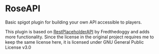 # RoseAPI
Basic spigot plugin for building your own API accessible to players.

This plugin is based on [RestPlaceholderAPI](https://github.com/Fredthedoggy/RestPlaceholderAPI) by Fredthedoggy and adds more functionality. Since the license in the original project requires me to keep the same license here, it is licensed under GNU General Public License v3.0
